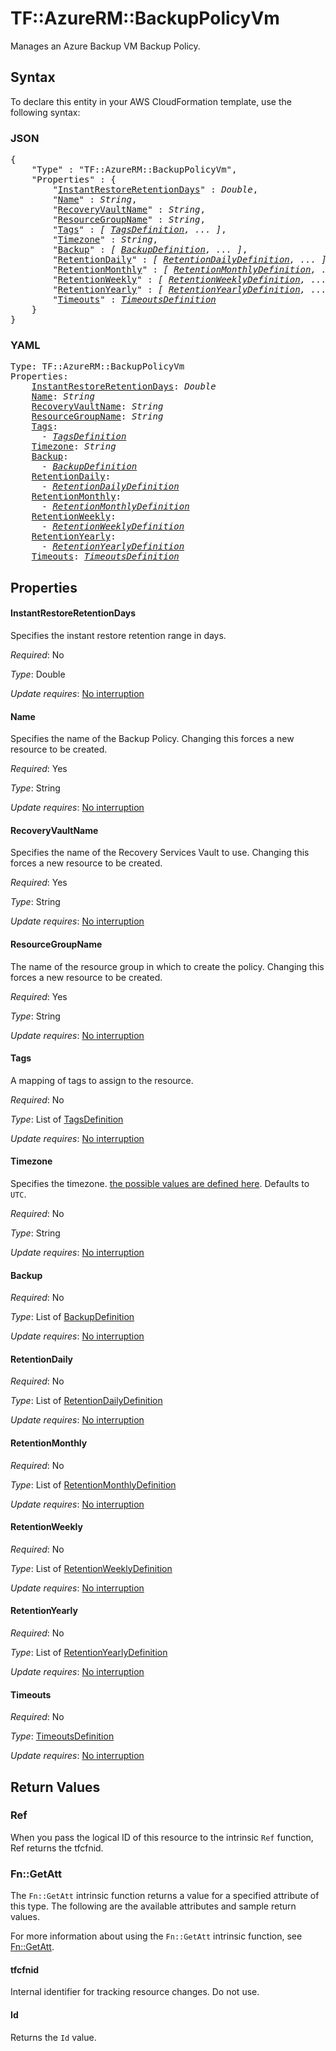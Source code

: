 # TF::AzureRM::BackupPolicyVm

Manages an Azure Backup VM Backup Policy.

## Syntax

To declare this entity in your AWS CloudFormation template, use the following syntax:

### JSON

<pre>
{
    "Type" : "TF::AzureRM::BackupPolicyVm",
    "Properties" : {
        "<a href="#instantrestoreretentiondays" title="InstantRestoreRetentionDays">InstantRestoreRetentionDays</a>" : <i>Double</i>,
        "<a href="#name" title="Name">Name</a>" : <i>String</i>,
        "<a href="#recoveryvaultname" title="RecoveryVaultName">RecoveryVaultName</a>" : <i>String</i>,
        "<a href="#resourcegroupname" title="ResourceGroupName">ResourceGroupName</a>" : <i>String</i>,
        "<a href="#tags" title="Tags">Tags</a>" : <i>[ <a href="tagsdefinition.md">TagsDefinition</a>, ... ]</i>,
        "<a href="#timezone" title="Timezone">Timezone</a>" : <i>String</i>,
        "<a href="#backup" title="Backup">Backup</a>" : <i>[ <a href="backupdefinition.md">BackupDefinition</a>, ... ]</i>,
        "<a href="#retentiondaily" title="RetentionDaily">RetentionDaily</a>" : <i>[ <a href="retentiondailydefinition.md">RetentionDailyDefinition</a>, ... ]</i>,
        "<a href="#retentionmonthly" title="RetentionMonthly">RetentionMonthly</a>" : <i>[ <a href="retentionmonthlydefinition.md">RetentionMonthlyDefinition</a>, ... ]</i>,
        "<a href="#retentionweekly" title="RetentionWeekly">RetentionWeekly</a>" : <i>[ <a href="retentionweeklydefinition.md">RetentionWeeklyDefinition</a>, ... ]</i>,
        "<a href="#retentionyearly" title="RetentionYearly">RetentionYearly</a>" : <i>[ <a href="retentionyearlydefinition.md">RetentionYearlyDefinition</a>, ... ]</i>,
        "<a href="#timeouts" title="Timeouts">Timeouts</a>" : <i><a href="timeoutsdefinition.md">TimeoutsDefinition</a></i>
    }
}
</pre>

### YAML

<pre>
Type: TF::AzureRM::BackupPolicyVm
Properties:
    <a href="#instantrestoreretentiondays" title="InstantRestoreRetentionDays">InstantRestoreRetentionDays</a>: <i>Double</i>
    <a href="#name" title="Name">Name</a>: <i>String</i>
    <a href="#recoveryvaultname" title="RecoveryVaultName">RecoveryVaultName</a>: <i>String</i>
    <a href="#resourcegroupname" title="ResourceGroupName">ResourceGroupName</a>: <i>String</i>
    <a href="#tags" title="Tags">Tags</a>: <i>
      - <a href="tagsdefinition.md">TagsDefinition</a></i>
    <a href="#timezone" title="Timezone">Timezone</a>: <i>String</i>
    <a href="#backup" title="Backup">Backup</a>: <i>
      - <a href="backupdefinition.md">BackupDefinition</a></i>
    <a href="#retentiondaily" title="RetentionDaily">RetentionDaily</a>: <i>
      - <a href="retentiondailydefinition.md">RetentionDailyDefinition</a></i>
    <a href="#retentionmonthly" title="RetentionMonthly">RetentionMonthly</a>: <i>
      - <a href="retentionmonthlydefinition.md">RetentionMonthlyDefinition</a></i>
    <a href="#retentionweekly" title="RetentionWeekly">RetentionWeekly</a>: <i>
      - <a href="retentionweeklydefinition.md">RetentionWeeklyDefinition</a></i>
    <a href="#retentionyearly" title="RetentionYearly">RetentionYearly</a>: <i>
      - <a href="retentionyearlydefinition.md">RetentionYearlyDefinition</a></i>
    <a href="#timeouts" title="Timeouts">Timeouts</a>: <i><a href="timeoutsdefinition.md">TimeoutsDefinition</a></i>
</pre>

## Properties

#### InstantRestoreRetentionDays

Specifies the instant restore retention range in days.

_Required_: No

_Type_: Double

_Update requires_: [No interruption](https://docs.aws.amazon.com/AWSCloudFormation/latest/UserGuide/using-cfn-updating-stacks-update-behaviors.html#update-no-interrupt)

#### Name

Specifies the name of the Backup Policy. Changing this forces a new resource to be created.

_Required_: Yes

_Type_: String

_Update requires_: [No interruption](https://docs.aws.amazon.com/AWSCloudFormation/latest/UserGuide/using-cfn-updating-stacks-update-behaviors.html#update-no-interrupt)

#### RecoveryVaultName

Specifies the name of the Recovery Services Vault to use. Changing this forces a new resource to be created.

_Required_: Yes

_Type_: String

_Update requires_: [No interruption](https://docs.aws.amazon.com/AWSCloudFormation/latest/UserGuide/using-cfn-updating-stacks-update-behaviors.html#update-no-interrupt)

#### ResourceGroupName

The name of the resource group in which to create the policy. Changing this forces a new resource to be created.

_Required_: Yes

_Type_: String

_Update requires_: [No interruption](https://docs.aws.amazon.com/AWSCloudFormation/latest/UserGuide/using-cfn-updating-stacks-update-behaviors.html#update-no-interrupt)

#### Tags

A mapping of tags to assign to the resource.

_Required_: No

_Type_: List of <a href="tagsdefinition.md">TagsDefinition</a>

_Update requires_: [No interruption](https://docs.aws.amazon.com/AWSCloudFormation/latest/UserGuide/using-cfn-updating-stacks-update-behaviors.html#update-no-interrupt)

#### Timezone

Specifies the timezone. [the possible values are defined here](http://jackstromberg.com/2017/01/list-of-time-zones-consumed-by-azure/). Defaults to `UTC`.

_Required_: No

_Type_: String

_Update requires_: [No interruption](https://docs.aws.amazon.com/AWSCloudFormation/latest/UserGuide/using-cfn-updating-stacks-update-behaviors.html#update-no-interrupt)

#### Backup

_Required_: No

_Type_: List of <a href="backupdefinition.md">BackupDefinition</a>

_Update requires_: [No interruption](https://docs.aws.amazon.com/AWSCloudFormation/latest/UserGuide/using-cfn-updating-stacks-update-behaviors.html#update-no-interrupt)

#### RetentionDaily

_Required_: No

_Type_: List of <a href="retentiondailydefinition.md">RetentionDailyDefinition</a>

_Update requires_: [No interruption](https://docs.aws.amazon.com/AWSCloudFormation/latest/UserGuide/using-cfn-updating-stacks-update-behaviors.html#update-no-interrupt)

#### RetentionMonthly

_Required_: No

_Type_: List of <a href="retentionmonthlydefinition.md">RetentionMonthlyDefinition</a>

_Update requires_: [No interruption](https://docs.aws.amazon.com/AWSCloudFormation/latest/UserGuide/using-cfn-updating-stacks-update-behaviors.html#update-no-interrupt)

#### RetentionWeekly

_Required_: No

_Type_: List of <a href="retentionweeklydefinition.md">RetentionWeeklyDefinition</a>

_Update requires_: [No interruption](https://docs.aws.amazon.com/AWSCloudFormation/latest/UserGuide/using-cfn-updating-stacks-update-behaviors.html#update-no-interrupt)

#### RetentionYearly

_Required_: No

_Type_: List of <a href="retentionyearlydefinition.md">RetentionYearlyDefinition</a>

_Update requires_: [No interruption](https://docs.aws.amazon.com/AWSCloudFormation/latest/UserGuide/using-cfn-updating-stacks-update-behaviors.html#update-no-interrupt)

#### Timeouts

_Required_: No

_Type_: <a href="timeoutsdefinition.md">TimeoutsDefinition</a>

_Update requires_: [No interruption](https://docs.aws.amazon.com/AWSCloudFormation/latest/UserGuide/using-cfn-updating-stacks-update-behaviors.html#update-no-interrupt)

## Return Values

### Ref

When you pass the logical ID of this resource to the intrinsic `Ref` function, Ref returns the tfcfnid.

### Fn::GetAtt

The `Fn::GetAtt` intrinsic function returns a value for a specified attribute of this type. The following are the available attributes and sample return values.

For more information about using the `Fn::GetAtt` intrinsic function, see [Fn::GetAtt](https://docs.aws.amazon.com/AWSCloudFormation/latest/UserGuide/intrinsic-function-reference-getatt.html).

#### tfcfnid

Internal identifier for tracking resource changes. Do not use.

#### Id

Returns the <code>Id</code> value.

